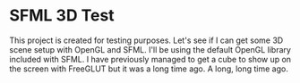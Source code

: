 # SFML 3D Test

This project is created for testing purposes. 
Let's see if I can get some 3D scene setup with OpenGL and SFML. 
I'll be using the default OpenGL library included with SFML. 
I have previously managed to get a cube to show up on the screen with FreeGLUT but it was a long time ago. A long, long time ago.
